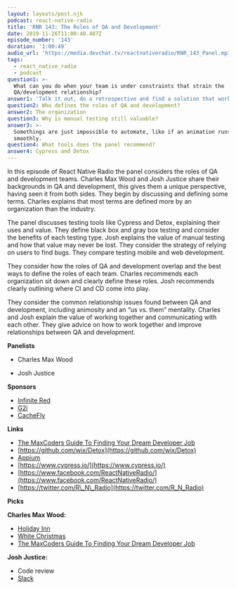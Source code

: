 ```yaml
---
layout: layouts/post.njk
podcast: react-native-radio
title: 'RNR 143: The Roles of QA and Development'
date: 2019-11-26T11:00:40.487Z
episode_number: '143'
duration: '1:00:49'
audio_url: 'https://media.devchat.tv/reactnativeradio/RNR_143_Panel.mp3'
tags:
  - react_native_radio
  - podcast
question1: >-
  What can you do when your team is under constraints that strain the
  QA/development relationship?
answer1: 'Talk it out, do a retrospective and find a solution that works for everyone.'
question2: Who defines the roles of QA and development?
answer2: The organization
question3: Why is manual testing still valuable?
answer3: >-
  Somethings are just impossible to automate, like if an animation runs
  smoothly. 
question4: What tools does the panel recommend?
answer4: Cypress and Detox
---
```

In this episode of React Native Radio the panel considers the roles of QA  and development teams. Charles Max Wood and Josh Justice share their backgrounds in QA and development, this gives them a unique perspective, having seen it from both sides. They begin by discussing and defining some terms. Charles explains that most terms are defined more by an organization than the industry. 

The panel discusses testing tools like Cypress and Detox, explaining their uses and value. They define black box and gray box testing and consider the benefits of each testing type. Josh explains the value of manual testing and how that value may never be lost. They consider the strategy of relying on users to find bugs. They compare testing mobile and web development. 

They consider how the roles of QA and development overlap and the best ways to define the roles of each team. Charles recommends each organization sit down and clearly define these roles. Josh recommends clearly outlining where CI and CD come into play.

They consider the common relationship issues found between QA and development, including animosity and an “us vs. them” mentality. Charles and Josh explain the value of working together and communicating with each other. They give advice on how to work together and improve relationships between  QA and development.


**Panelists**

- Charles Max Wood

- Josh Justice

**Sponsors**

- [Infinite Red](http://radio.infinite.red/)
- [G2i](https://www.g2i.co/?utm_source=React_Native_Radio&amp;utm_medium=Podcast)
- [CacheFly](https://www.cachefly.com/)

**Links**

- [The MaxCoders Guide To Finding Your Dream Developer Job](https://www.amazon.com/MaxCoders-Guide-Finding-Dream-Developer-ebook/dp/B081MBL5C9/ref=sr_1_2?keywords=charles+max+wood&amp;qid=1574160229&amp;sr=8-2)
- [https://github.com/wix/Detox](https://github.com/wix/Detox)
- [Appium](http://appium.io/)
- [https://www.cypress.io/](https://www.cypress.io/)
- [https://www.facebook.com/ReactNativeRadio/](https://www.facebook.com/ReactNativeRadio/)
- [https://twitter.com/R\_N\_Radio](https://twitter.com/R_N_Radio)

**Picks**

**Charles Max Wood:**

- [Holiday Inn](https://amzn.to/2OqTykL)
- [White Christmas](https://amzn.to/37kowUi)
- [The MaxCoders Guide To Finding Your Dream Developer Job](https://amzn.to/2QxGGvW)

**Josh Justice:**

- Code review
- [Slack](https://slack.com/)
